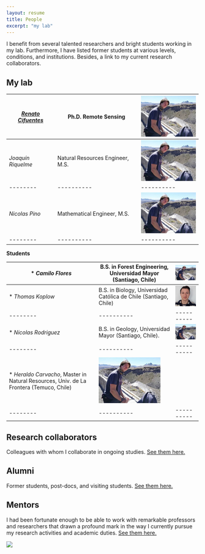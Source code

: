 ```yaml
---
layout: resume
title: People
excerpt: "my lab"
---
```


I benefit from several talented researchers and bright students working in my lab.  Furthermore, I have listed former students at various levels, conditions, and institutions. Besides, a link to my current research collaborators. 

## My lab




|*[Renato Cifuentes](https://www.researchgate.net/profile/Renato_Cifuentes)*|Ph.D. Remote Sensing|![](images/nicoRfull.jpg)|
| -------- | ---------- |---------- |
|*Joaquín Riquelme*|Natural Resources Engineer, M.S.|![](images/nicoRfull.jpg)|
| -------- | ---------- |---------- |
|*Nicolas Pino*|Mathematical Engineer, M.S.|![](images/nicoRfull.jpg)|
| -------- | ---------- |---------- |

__Students__


|* *Camilo Flores* | B.S. in Forest Engineering, Universidad Mayor (Santiago, Chile)|![](images/nicoRfull.jpg)|
| -------- | ---------- |---------- |
* *Thomas Koplow* | B.S. in Biology, Universidad Católica de Chile (Santiago, Chile)|![](images/thomas.jpg)|
| -------- | ---------- |---------- |
* *Nicolas Rodriguez* | B.S. in Geology, Universidad Mayor (Santiago, Chile).|![](images/nicoRfull.jpg)|
| -------- | ---------- |---------- |
* *Heraldo Carvacho*, Master in Natural Resources, Univ. de La Frontera (Temuco, Chile)|![](images/nicoRfull.jpg)|
| -------- | ---------- |---------- |


## Research collaborators
Colleagues with whom I collaborate in ongoing studies. [See them here.](./collabora.md)

## Alumni

Former students, post-docs, and visiting students. [See them here.](./alumni.md)

## Mentors

I had been fortunate enough to be able to work with remarkable professors and researchers that drawn a profound mark in the way I currently pursue my research activities and academic duties. [See them here.](./mentors.md)

![](images/groupRuca.jpg)

<!-- ### Footer
Our lab investigates how forest ecosystems change through time. We use both mathematical, theoretical, statistical and empirical approaches to address several research questions related to the development of forests; tree allometry; the scaling of tree-level processes to ecosystems; and the building of forest growth model. Our research also includes the long-term monitoring of the temperate forests in southern Chile.
![](images/groupRuca.jpg){width=200px height=200px}
![](images/droneYo.JPG)
![Kitten](images/groupRuca.jpg){:height="36px" width="36px"}
__Postdoc__
* *Renato Cifuentes*, Ph.D.
__Research assistants__
* *Joaquín Riquelme*, Natural Resources Engineer, M.S.
* *Nicolas Pino*, Mathematical Engineer.
__Visiting graduate students__
* *Patricio Ojeda*, Doctoral program in Forest Sciences, Universidad Austral de Chile (Valdivia, Chile)
![Kitten](images/groupRuca.jpg){ width=50%}
<img src="images/groupRuca.jpg" alt="drawing" width="200"/>
Last updated: August 2020 -->

